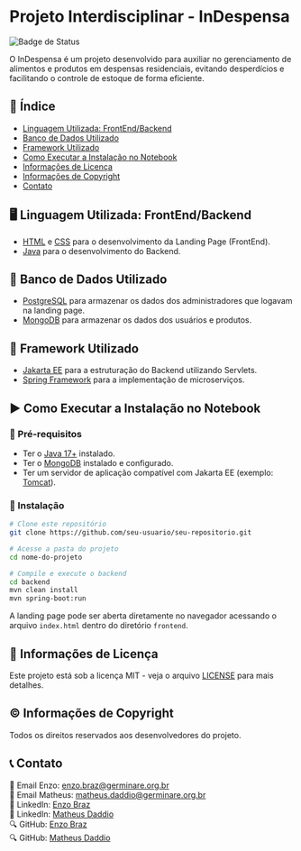 # Projeto Interdisciplinar - InDespensa

![Badge de Status](https://img.shields.io/badge/Status-%20Concluído-green)

O InDespensa é um projeto desenvolvido para auxiliar no gerenciamento de alimentos e produtos em despensas residenciais, evitando desperdícios e facilitando o controle de estoque de forma eficiente.

## 📌 Índice
- [Linguagem Utilizada: FrontEnd/Backend](#linguagem-utilizada-frontendbackend)
- [Banco de Dados Utilizado](#banco-de-dados-utilizado)
- [Framework Utilizado](#framework-utilizado)
- [Como Executar a Instalação no Notebook](#como-executar-a-instalação-no-notebook)
- [Informações de Licença](#informações-de-licença)
- [Informações de Copyright](#informações-de-copyright)
- [Contato](#contato)

## 🖥️ Linguagem Utilizada: FrontEnd/Backend

- [HTML](https://developer.mozilla.org/pt-BR/docs/Web/HTML) e [CSS](https://developer.mozilla.org/pt-BR/docs/Web/CSS) para o desenvolvimento da Landing Page (FrontEnd).
- [Java](https://www.java.com/) para o desenvolvimento do Backend.

## 🐄️ Banco de Dados Utilizado
- [PostgreSQL](https://www.mongodb.com/) para armazenar os dados dos administradores que logavam na landing page.
- [MongoDB](https://www.mongodb.com/) para armazenar os dados dos usuários e produtos.

## 🏰️ Framework Utilizado

- [Jakarta EE](https://jakarta.ee/) para a estruturação do Backend utilizando Servlets.
- [Spring Framework](https://spring.io/) para a implementação de microserviços.

## ▶️ Como Executar a Instalação no Notebook

### 🔹 Pré-requisitos

- Ter o [Java 17+](https://www.java.com/) instalado.
- Ter o [MongoDB](https://www.mongodb.com/) instalado e configurado.
- Ter um servidor de aplicação compatível com Jakarta EE (exemplo: [Tomcat](https://tomcat.apache.org/)).

### 🔹 Instalação

```bash
# Clone este repositório
git clone https://github.com/seu-usuario/seu-repositorio.git

# Acesse a pasta do projeto
cd nome-do-projeto

# Compile e execute o backend
cd backend
mvn clean install
mvn spring-boot:run
```

A landing page pode ser aberta diretamente no navegador acessando o arquivo `index.html` dentro do diretório `frontend`.

## 📜 Informações de Licença

Este projeto está sob a licença MIT - veja o arquivo [LICENSE](LICENSE) para mais detalhes.

## ©️ Informações de Copyright

Todos os direitos reservados aos desenvolvedores do projeto.

## 📞 Contato
📧 Email Enzo: enzo.braz@germinare.org.br  
📧 Email Matheus: matheus.daddio@germinare.org.br  
🔗 LinkedIn: [Enzo Braz](https://linkedin.com/in/enzobraz)  
🔗 LinkedIn: [Matheus Daddio](https://linkedin.com/in/matheusdaddio)  
🔍 GitHub: [Enzo Braz](https://github.com/EnzoBraz00)  
🔍 GitHub: [Matheus Daddio](https://github.com/matheusdaddio)